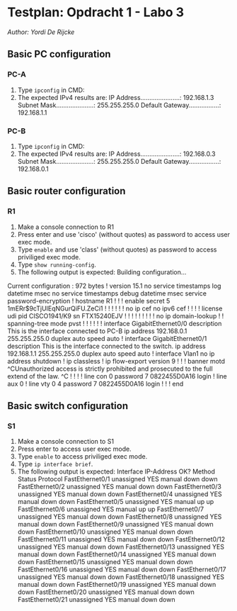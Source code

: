 # Testplan: Opdracht 1 - Labo 3
*Author: Yordi De Rijcke*

## Basic PC configuration
### PC-A
1. Type `ipconfig` in CMD:
2. The expected IPv4 results are:
IP Address......................: 192.168.1.3
Subnet Mask.....................: 255.255.255.0
Default Gateway.................: 192.168.1.1

### PC-B
1. Type `ipconfig` in CMD:
2. The expected IPv4 results are:
IP Address......................: 192.168.0.3
Subnet Mask.....................: 255.255.255.0
Default Gateway.................: 192.168.0.1
   
## Basic router configuration
### R1
1. Make a console connection to R1
2. Press enter and use 'cisco' (without quotes) as password to access user exec mode.
3. Type `enable` and use 'class' (without quotes) as password to access priviliged exec mode.
4. Type `show running-config`.
5. The following output is expected:
Building configuration...

Current configuration : 972 bytes
!
version 15.1
no service timestamps log datetime msec
no service timestamps debug datetime msec
service password-encryption
!
hostname R1
!
!
!
enable secret 5 $1$mERr$9cTjUIEqNGurQiFU.ZeCi1
!
!
!
!
!
!
no ip cef
no ipv6 cef
!
!
!
!
license udi pid CISCO1941/K9 sn FTX15240EJV
!
!
!
!
!
!
!
!
!
no ip domain-lookup
!
!
spanning-tree mode pvst
!
!
!
!
!
!
interface GigabitEthernet0/0
 description This is the interface connected to PC-B
 ip address 192.168.0.1 255.255.255.0
 duplex auto
 speed auto
!
interface GigabitEthernet0/1
 description This is the interface connected to the switch.
 ip address 192.168.1.1 255.255.255.0
 duplex auto
 speed auto
!
interface Vlan1
 no ip address
 shutdown
!
ip classless
!
ip flow-export version 9
!
!
!
banner motd ^CUnauthorized access is strictly prohibited and prosecuted to the full extend of the law. ^C
!
!
!
!
line con 0
 password 7 0822455D0A16
 login
!
line aux 0
!
line vty 0 4
 password 7 0822455D0A16
 login
!
!
!
end

## Basic switch configuration
### S1
1. Make a console connection to S1
2. Press enter to access user exec mode.
3. Type `enable` to access priviliged exec mode.
4. Type `ip interface brief`.
5. The following output is expected:
Interface              IP-Address      OK? Method Status                Protocol 
FastEthernet0/1        unassigned      YES manual down                  down 
FastEthernet0/2        unassigned      YES manual down                  down 
FastEthernet0/3        unassigned      YES manual down                  down 
FastEthernet0/4        unassigned      YES manual down                  down 
FastEthernet0/5        unassigned      YES manual up                    up 
FastEthernet0/6        unassigned      YES manual up                    up 
FastEthernet0/7        unassigned      YES manual down                  down 
FastEthernet0/8        unassigned      YES manual down                  down 
FastEthernet0/9        unassigned      YES manual down                  down 
FastEthernet0/10       unassigned      YES manual down                  down 
FastEthernet0/11       unassigned      YES manual down                  down 
FastEthernet0/12       unassigned      YES manual down                  down 
FastEthernet0/13       unassigned      YES manual down                  down 
FastEthernet0/14       unassigned      YES manual down                  down 
FastEthernet0/15       unassigned      YES manual down                  down 
FastEthernet0/16       unassigned      YES manual down                  down 
FastEthernet0/17       unassigned      YES manual down                  down 
FastEthernet0/18       unassigned      YES manual down                  down 
FastEthernet0/19       unassigned      YES manual down                  down 
FastEthernet0/20       unassigned      YES manual down                  down 
FastEthernet0/21       unassigned      YES manual down                  down 
